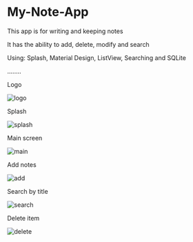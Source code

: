# My-Note-App

This app is for writing and keeping notes

It has the ability to add, delete, modify and search

Using: Splash, Material Design, ListView, Searching and SQLite

........

Logo

![logo](https://user-images.githubusercontent.com/70321297/127062968-9bad41d1-3f1f-4ff3-b130-63d574f2d4dc.jpeg)

Splash

![splash](https://user-images.githubusercontent.com/70321297/127063480-75e9180d-959e-4b94-b2bf-a122c3596854.jpeg)


Main screen

![main](https://user-images.githubusercontent.com/70321297/127063681-4303c6bf-9622-4ea6-9f0b-bcc049c9c305.jpeg)


Add notes

![add](https://user-images.githubusercontent.com/70321297/127063687-2254a9b8-1bd2-4ed9-9b02-7585cd4a12ac.jpeg)


Search by title

![search](https://user-images.githubusercontent.com/70321297/127063695-e5014eb2-9ec9-4de1-a910-a48a6e14fdea.jpeg)


Delete item

![delete](https://user-images.githubusercontent.com/70321297/127064966-fef4316f-bc69-457d-b9d0-d36e16b97106.jpeg)
